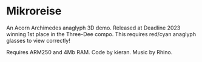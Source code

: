 # Mikroreise
An Acorn Archimedes anaglyph 3D demo.
Released at Deadline 2023 winning 1st place in the Three-Dee compo.
This requires red/cyan anaglyph glasses to view correctly!

Requires ARM250 and 4Mb RAM.
Code by kieran. Music by Rhino.
